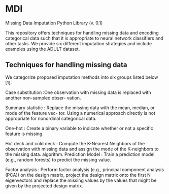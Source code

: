 # MDI
Missing Data Imputation Python Library (v. 0.1)

This repository offers techniques for handling missing data and encoding categorical data such that it is appropriate to neural network classifiers and other tasks. We provide six different imputation strategies and include examples using the ADULT dataset.

## Techniques for handling missing data
We categorize proposed imputation methods into six groups listed below [1]:

Case substitution
:One observation with missing data is replaced with another non-sampled obser- vation.

Summary statistic
: Replace the missing data with the mean, median, or mode of the feature vec- tor. Using a numerical approach directly is not appropriate for nonordinal categorical data.

One-hot
: Create a binary variable to indicate whether or not a specific feature is missing.

Hot deck and cold deck
: Compute the K-Nearest Neighbors of the observation with missing data and assign the mode of the K-neighbors to the missing data. algorithm.
Prediction Model
: Train a prediction model (e.g., random forests) to predict the missing value.

Factor analysis
: Perform factor analysis (e.g., principal component analysis (PCA)) on the design matrix, project the design matrix onto the first N eigenvectors and replace the missing values by the values that might be given by the projected design matrix.